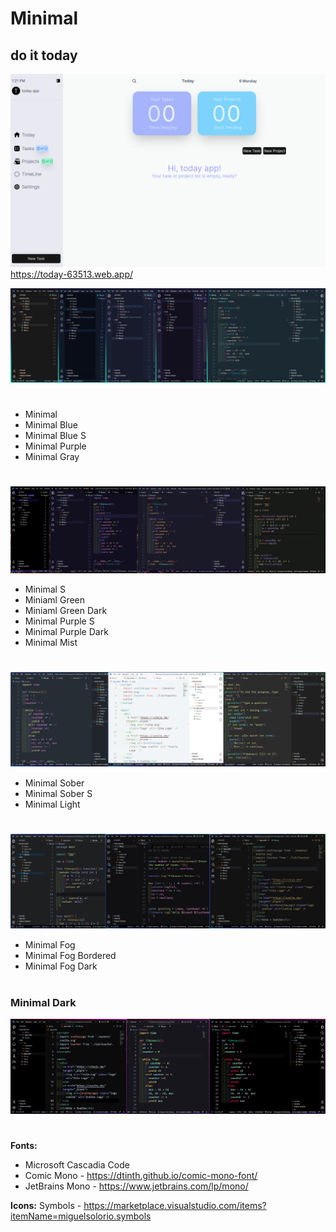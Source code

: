 # Minimal

## do it today
![This is a image](https://github.com/yesomac/MinimalTheme/blob/main/img/today.png?raw=true)
<https://today-63513.web.app/>

![This is a image](https://github.com/yesomac/MinimalTheme/blob/main/img/show/minimal-theme.jpg?raw=true)

# 
  * Minimal
  * Minimal Blue
  * Minimal Blue S
  * Minimal Purple
  * Minimal Gray

#
![This is a image](https://github.com/yesomac/MinimalTheme/blob/main/img/show/minimal-2.jpg?raw=true)
  * Minimal S
  * Miniaml Green
  * Miniaml Green Dark
  * Minimal Purple S
  * Minimal Purple Dark
  * Minimal Mist


#
![This is a image](https://github.com/yesomac/MinimalTheme/blob/main/img/show/minimal-3-2.jpg?raw=true)
  * Minimal Sober
  * Minimal Sober S
  * Minimal Light

#
![This is a image](https://github.com/yesomac/MinimalTheme/blob/main/img/show/minimal-4-2.jpg?raw=true)
  * Minimal Fog
  * Minimal Fog Bordered
  * Minimal Fog Dark

#
### Minimal Dark
![This is a image](https://github.com/yesomac/MinimalTheme/blob/main/img/show/minimal-sdark.jpg?raw=true)

# 
**Fonts:**
  * Microsoft Cascadia Code
  * Comic Mono - https://dtinth.github.io/comic-mono-font/
  * JetBrains Mono - https://www.jetbrains.com/lp/mono/


**Icons:**
    Symbols - https://marketplace.visualstudio.com/items?itemName=miguelsolorio.symbols